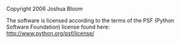 Copyright 2006 Joshua Bloom

The software is licensed according to the terms of the PSF (Python Software Foundation) license found here: http://www.python.org/psf/license/